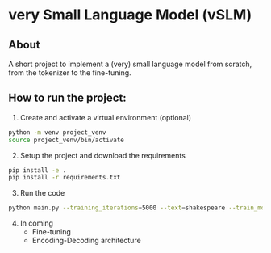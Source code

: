 # very Small Language Model (vSLM)

## About
A short project to implement a (very) small language model from scratch, from the tokenizer to the fine-tuning.

## How to run the project:
1. Create and activate a virtual environment (optional)
```bash
python -m venv project_venv
source project_venv/bin/activate
```

2. Setup the project and download the requirements
```bash
pip install -e .
pip install -r requirements.txt
```
3. Run the code
```bash
python main.py --training_iterations=5000 --text=shakespeare --train_model=False 
```

4. In coming
   * Fine-tuning
   * Encoding-Decoding architecture 

